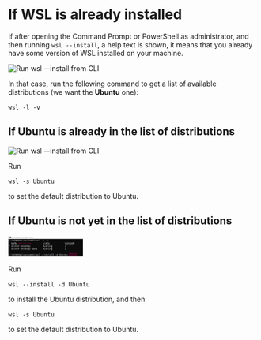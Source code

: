 # If WSL is already installed

If after opening the Command Prompt or PowerShell as administrator, and then running `wsl --install`, a help text is shown, it means that you already have some version of WSL installed on your machine. 

<p style="text-align:left;">
<img src="images/wsl-aready.png" alt="Run wsl --install from CLI" style="width:30%">
</p>

In that case, run the following command to get a list of available distributions (we want the **Ubuntu** one):

```
wsl -l -v
```

## If Ubuntu is already in the list of distributions

<p style="text-align:left;">
<img src="images/ubuntu-aready.png" alt="Run wsl --install from CLI" style="width:30%">
</p>

Run 

```
wsl -s Ubuntu
```

to set the default distribution to Ubuntu. 


## If Ubuntu is not yet in the list of distributions

<p style="text-align:left;">
<img src="images/ubuntu-notyet.png" alt="Run wsl --install from CLI" style="width:30%">
</p>


Run 

```
wsl --install -d Ubuntu
```

to install the Ubuntu distribution, and then 

```
wsl -s Ubuntu
```

to set the default distribution to Ubuntu. 